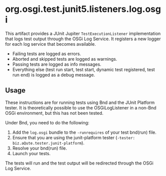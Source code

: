 # org.osgi.test.junit5.listeners.log.osgi

This artifact provides a JUnit Jupiter `TestExecutionListener` implementation that logs test output through the OSGi Log Service. It registers a new logger for each log service that becomes available.

* Failing tests are logged as errors.
* Aborted and skipped tests are logged as warnings.
* Passing tests are logged as info messages.
* Everything else (test run start, test start, dynamic test registered, test run end) is logged as a debug message.

## Usage

These instructions are for running tests using Bnd and the JUnit Platform tester. It is theoretically possible to use the OSGiLogListener in a non-Bnd OSGi environment, but this has not been tested.

Under Bnd, you need to do the following:

1. Add the `log.osgi` bundle to the `-runrequires` of your test bnd(run) file.
2. Ensure that you are using the junit-platform tester (`-tester: biz.aQute.tester.junit-platform`).
3. Resolve your bnd(run) file.
4. Launch your tests.

The tests will run and the test output will be redirected through the OSGi Log Service.

